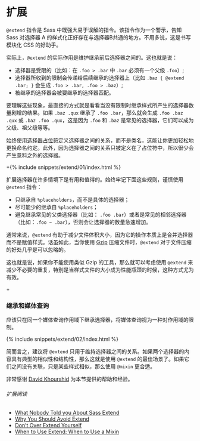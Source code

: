 
# 扩展

`@extend` 指令是 Sass 中既强大易于误解的指令。该指令作为一个警示，告知 Sass 对选择器 A 的样式化正好存在与选择器B共通的地方。不用多说，这是书写模块化 CSS 的好助手。

实际上，`@extend` 的实际作用是维护继承前后选择器之间的。这也就是说：

- 选择器是受限的（比如：在 `.foo > .bar` 中 `.bar` 必须有一个父级 `.foo`）;
- 选择器所收到的限制会传递给后续继承的选择器上（比如  `.baz { @extend .bar; }` 会生成 `.foo > .bar, .foo > .baz`）;
- 被继承的选择器会被要继承的选择器匹配。

要理解这些现象，最直接的方式就是看看当没有限制时继承样式所产生的选择器数量剧增的结果。如果 `.baz .qux` 继承了 `.foo .bar`，那么就会生成 `.foo .baz .qux` 或 `.baz .foo .qux`，这是因为 `.foo` 和 `.baz` 是常见的选择器，它们可以成为父级、祖父级等等。

始终使用[选择器占位符](http://www.sitepoint.com/sass-reference/placeholders/)定义选择器之间的关系，而不是类名，这能让你更加轻松地更换命名约定。此外，因为选择器之间的关系只被定义在了占位符中，所以很少会产生意料之外的选择器。

+{% include snippets/extend/01/index.html %}

扩展选择器在许多情境下是有用和值得的。始终牢记下面这些规则，谨慎使用 `@extend` 指令：

- 只继承自 `%placeholders`，而不是具体的选择器；
- 尽可能少的继承自 `%placeholders`；
- 避免继承常见的父类选择器（比如： `.foo .bar`）或者是常见的相邻选择器（比如：`.foo ~ .bar`），否则会让选择器的数量急速增加。

<div class="note">
    <p>通常来说，<code>@extend</code> 有助于减少文件体积大小，因为它的操作本质上是合并选择器而不是赋值样式。话虽如此，当你使用 <a href="http://en.wikipedia.org/wiki/Gzip">Gzip</a> 压缩文件时，<code>@extend</code> 对于文件压缩的好处几乎是可以忽略的。</p>
    <p>这也就是说，如果你不能使用类似 Gzip 的工具，那么就可以考虑使用 <code>@extend</code> 来减少不必要的重复，特别是当样式文件的大小成为性能瓶颈的时候，这种方式尤为有效。</p>
+</div>

### 继承和媒体查询

应该只在同一个媒体查询作用域下继承选择器，将媒体查询视为一种对作用域的限制。

{% include snippets/extend/02/index.html %}

简而言之，建议将 `@extend` 只用于维持选择器之间的关系。如果两个选择器的内容具有典型的相似性和结构性，那么这就是使用 `@extend` 的最佳场景了。如果它们之间没有关联，只是某些样式相似，那么使用 `@mixin` 更合适。

<div class="note">
    <p>非常感谢 <a href="https://twitter.com/davidkpiano">David Khourshid</a> 为本节提供的帮助和经验。</p>
</div>

###### 扩展阅读

* [What Nobody Told you About Sass Extend](http://www.sitepoint.com/sass-extend-nobody-told-you/)
* [Why You Should Avoid Extend](http://www.sitepoint.com/avoid-sass-extend/)
* [Don’t Over Extend Yourself](http://pressupinc.com/blog/2014/11/dont-overextend-yourself-in-sass/)
* [When to Use Extend; When to Use a Mixin](http://csswizardry.com/2014/11/when-to-use-extend-when-to-use-a-mixin/)
